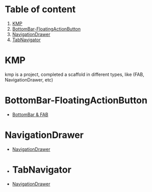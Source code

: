 # Table of content
1. [KMP](#kmp)
2. [BottomBar-FloatingActionButton](#bottombar-floatingactionbutton)
3. [NavigationDrawer](#navigationdrawer)
4. [TabNavigator](#tabnavigator)


# KMP
kmp is a project, completed a scaffold in different types, like (FAB, NavigationDrawer, etc)



# BottomBar-FloatingActionButton
* [BottomBar & FAB](https://github.com/Mustafa-Muhamed-Mansour/KMP/tree/features/scaffold/bottomBar_floatingActionButton?tab=readme-ov-file) 


# NavigationDrawer
* [NavigationDrawer](https://github.com/Mustafa-Muhamed-Mansour/KMP/blob/features/scaffold/navigationDrawer/README.md)

* # TabNavigator
* [NavigationDrawer](https://github.com/Mustafa-Muhamed-Mansour/KMP/blob/features/scaffold/navigationDrawer/README.md) 

